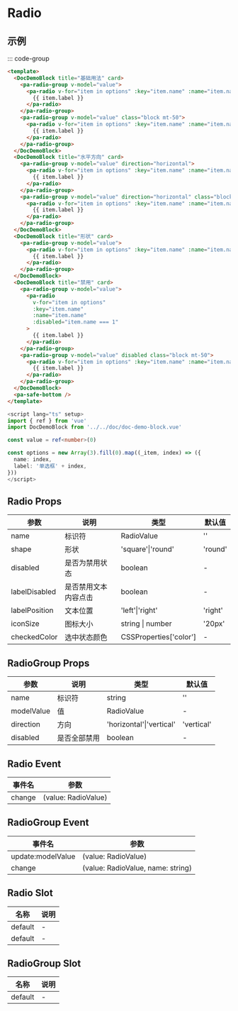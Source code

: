 # Radio

## 示例

<!--codes start-->

::: code-group

```html [template]
<template>
  <DocDemoBlock title="基础用法" card>
    <pa-radio-group v-model="value">
      <pa-radio v-for="item in options" :key="item.name" :name="item.name">
        {{ item.label }}
      </pa-radio>
    </pa-radio-group>
    <pa-radio-group v-model="value" class="block mt-50">
      <pa-radio v-for="item in options" :key="item.name" :name="item.name" label-position="left">
        {{ item.label }}
      </pa-radio>
    </pa-radio-group>
  </DocDemoBlock>
  <DocDemoBlock title="水平方向" card>
    <pa-radio-group v-model="value" direction="horizontal">
      <pa-radio v-for="item in options" :key="item.name" :name="item.name">
        {{ item.label }}
      </pa-radio>
    </pa-radio-group>
    <pa-radio-group v-model="value" direction="horizontal" class="block mt-50">
      <pa-radio v-for="item in options" :key="item.name" :name="item.name" label-position="left">
        {{ item.label }}
      </pa-radio>
    </pa-radio-group>
  </DocDemoBlock>
  <DocDemoBlock title="形状" card>
    <pa-radio-group v-model="value">
      <pa-radio v-for="item in options" :key="item.name" :name="item.name" shape="square">
        {{ item.label }}
      </pa-radio>
    </pa-radio-group>
  </DocDemoBlock>
  <DocDemoBlock title="禁用" card>
    <pa-radio-group v-model="value">
      <pa-radio
        v-for="item in options"
        :key="item.name"
        :name="item.name"
        :disabled="item.name === 1"
      >
        {{ item.label }}
      </pa-radio>
    </pa-radio-group>
    <pa-radio-group v-model="value" disabled class="block mt-50">
      <pa-radio v-for="item in options" :key="item.name" :name="item.name">
        {{ item.label }}
      </pa-radio>
    </pa-radio-group>
  </DocDemoBlock>
  <pa-safe-bottom />
</template>
```
```ts [script]
<script lang="ts" setup>
import { ref } from 'vue'
import DocDemoBlock from '../../doc/doc-demo-block.vue'

const value = ref<number>(0)

const options = new Array(3).fill(0).map((_item, index) => ({
  name: index,
  label: '单选框' + index,
}))
</script>
```

<!--codes end-->

## Radio Props

<!--props start-->

| 参数 | 说明 | 类型 | 默认值 |
| --- | ----- | --- | --- |
| name | 标识符 | RadioValue |  '' |
| shape | 形状 | 'square'\|'round' |  'round' |
| disabled | 是否为禁用状态 | boolean | - |
| labelDisabled | 是否禁用文本内容点击 | boolean | - |
| labelPosition | 文本位置 | 'left'\|'right' |  'right' |
| iconSize | 图标大小 | string \| number |  '20px' |
| checkedColor | 选中状态颜色 | CSSProperties['color'] | - |

## RadioGroup Props

| 参数 | 说明 | 类型 | 默认值 |
| --- | ----- | --- | --- |
| name | 标识符 | string |  '' |
| modelValue | 值 | RadioValue | - |
| direction | 方向 | 'horizontal'\|'vertical' |  'vertical' |
| disabled | 是否全部禁用 | boolean | - |

<!--props end-->

## Radio Event

<!--event start-->

| 事件名 | 参数 |
| --- | --- |
| change | (value: RadioValue)  |

## RadioGroup Event

| 事件名 | 参数 |
| --- | --- |
| update:modelValue | (value: RadioValue)  |
| change | (value: RadioValue, name: string)  |

<!--event end-->

## Radio Slot

<!--slot start-->

| 名称 | 说明 |
| --- | --- |
| default | - |
| default | - |

## RadioGroup Slot

| 名称 | 说明 |
| --- | --- |
| default | - |

<!--slot end-->

